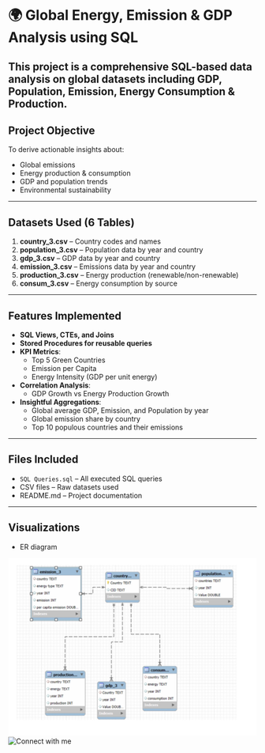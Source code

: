 # 🌍 **Global Energy, Emission & GDP Analysis using SQL**

This project is a comprehensive SQL-based data analysis on global datasets including GDP, Population, Emission, Energy Consumption & Production.
---

## Project Objective

To derive actionable insights about:
- Global emissions
- Energy production & consumption
- GDP and population trends
- Environmental sustainability

---

## Datasets Used (6 Tables)
1. **country_3.csv** – Country codes and names
2. **population_3.csv** – Population data by year and country
3. **gdp_3.csv** – GDP data by year and country
4. **emission_3.csv** – Emissions data by year and country
5. **production_3.csv** – Energy production (renewable/non-renewable)
6. **consum_3.csv** – Energy consumption by source

---

## Features Implemented

- **SQL Views, CTEs, and Joins**
- **Stored Procedures for reusable queries**
- **KPI Metrics**:
  - Top 5 Green Countries
  - Emission per Capita
  - Energy Intensity (GDP per unit energy)
- **Correlation Analysis**:
  - GDP Growth vs Energy Production Growth
- **Insightful Aggregations**:
  - Global average GDP, Emission, and Population by year
  - Global emission share by country
  - Top 10 populous countries and their emissions

---

## Files Included

- `SQL Queries.sql` – All executed SQL queries
- CSV files – Raw datasets used
- README.md – Project documentation

---

## Visualizations

- ER diagram
  
![Visualization](/ER_Diagram.png)
![Connect with me](https://www.linkedin.com/in/anjankarthikchandra/)
